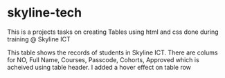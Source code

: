 # skyline-tech
This is a projects tasks on creating Tables using html and css done during training @ Skyline ICT 

This table shows the records of students in Skyline ICT.
There are colums for NO, Full Name, Courses, Passcode, Cohorts, Approved which is acheived using table header.
I added a hover effect on table row 